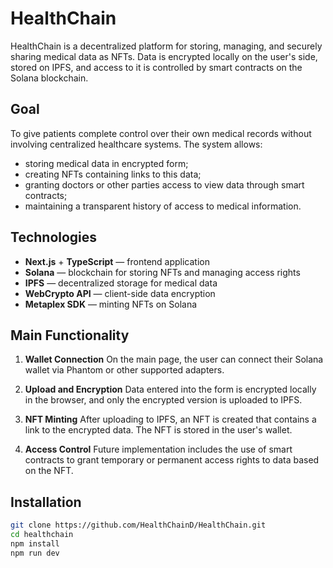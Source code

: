 # HealthChain

HealthChain is a decentralized platform for storing, managing, and securely sharing medical data as NFTs. Data is encrypted locally on the user's side, stored on IPFS, and access to it is controlled by smart contracts on the Solana blockchain.

## Goal

To give patients complete control over their own medical records without involving centralized healthcare systems. The system allows:

- storing medical data in encrypted form;
- creating NFTs containing links to this data;
- granting doctors or other parties access to view data through smart contracts;
- maintaining a transparent history of access to medical information.

## Technologies

- **Next.js** + **TypeScript** — frontend application
- **Solana** — blockchain for storing NFTs and managing access rights
- **IPFS** — decentralized storage for medical data
- **WebCrypto API** — client-side data encryption
- **Metaplex SDK** — minting NFTs on Solana

## Main Functionality

1.  **Wallet Connection**
    On the main page, the user can connect their Solana wallet via Phantom or other supported adapters.

2.  **Upload and Encryption**
    Data entered into the form is encrypted locally in the browser, and only the encrypted version is uploaded to IPFS.

3.  **NFT Minting**
    After uploading to IPFS, an NFT is created that contains a link to the encrypted data. The NFT is stored in the user's wallet.

4.  **Access Control**
    Future implementation includes the use of smart contracts to grant temporary or permanent access rights to data based on the NFT.

## Installation

```bash
git clone https://github.com/HealthChainD/HealthChain.git
cd healthchain
npm install
npm run dev